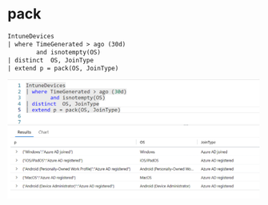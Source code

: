 # pack

```
IntuneDevices
| where TimeGenerated > ago (30d)
        and isnotempty(OS)
| distinct  OS, JoinType
| extend p = pack(OS, JoinType)
```

![](<../../.gitbook/assets/image (27) (1).png>)
